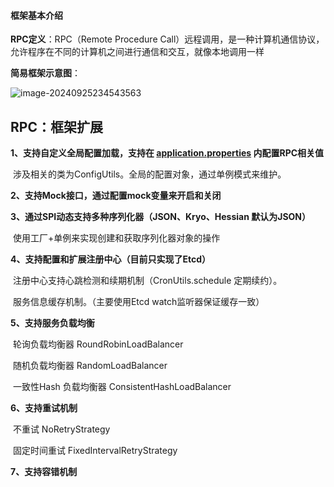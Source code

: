 #### 框架基本介绍



**RPC定义**：RPC（Remote Procedure Call）远程调用，是一种计算机通信协议，允许程序在不同的计算机之间进行通信和交互，就像本地调用一样



**简易框架示意图**：

![image-20240925234543563](C:\Users\86178\AppData\Roaming\Typora\typora-user-images\image-20240925234543563.png)



## RPC：框架扩展



**1、支持自定义全局配置加载，支持在 [application.properties](example-comsumer\src\main\resources\application.properties) 内配置RPC相关值**

​	涉及相关的类为ConfigUtils。全局的配置对象，通过单例模式来维护。

**2、支持Mock接口，通过配置mock变量来开启和关闭**

**3、通过SPI动态支持多种序列化器（JSON、Kryo、Hessian  默认为JSON）**

​	使用工厂+单例来实现创建和获取序列化器对象的操作

**4、支持配置和扩展注册中心（目前只实现了Etcd）**

​	注册中心支持心跳检测和续期机制（CronUtils.schedule 定期续约）。

​	服务信息缓存机制。（主要使用Etcd watch监听器保证缓存一致）

**5、支持服务负载均衡**

​	轮询负载均衡器 RoundRobinLoadBalancer 

​	随机负载均衡器 RandomLoadBalancer

​	一致性Hash 负载均衡器 ConsistentHashLoadBalancer

**6、支持重试机制**

​	不重试 NoRetryStrategy

​	固定时间重试 FixedIntervalRetryStrategy

**7、支持容错机制**

​	

